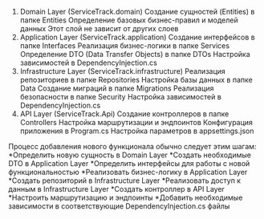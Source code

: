 1) Domain Layer (ServiceTrack.domain)
    Создание сущностей (Entities) в папке Entities
    Определение базовых бизнес-правил и моделей данных
    Этот слой не зависит от других слоев
2) Application Layer (ServiceTrack.application)
    Создание интерфейсов в папке Interfaces
    Реализация бизнес-логики в папке Services
    Определение DTO (Data Transfer Objects) в папке DTOs
    Настройка зависимостей в DependencyInjection.cs
3) Infrastructure Layer (ServiceTrack.infrastructure)
    Реализация репозиториев в папке Repositories
    Настройка базы данных в папке Data
    Создание миграций в папке Migrations
    Реализация безопасности в папке Security
    Настройка зависимостей в DependencyInjection.cs
4) API Layer (ServiceTrack.Api)
    Создание контроллеров в папке Controllers
    Настройка маршрутизации и эндпоинтов
    Конфигурация приложения в Program.cs
    Настройка параметров в appsettings.json


Процесс добавления нового функционала обычно следует этим шагам:
*Определить новую сущность в Domain Layer
*Создать необходимые DTO в Application Layer
*Определить интерфейсы для работы с новой функциональностью
*Реализовать бизнес-логику в Application Layer
*Создать репозиторий в Infrastructure Layer
*Реализовать доступ к данным в Infrastructure Layer
*Создать контроллер в API Layer
*Настроить маршрутизацию и эндпоинты
*Добавить необходимые зависимости в соответствующие DependencyInjection.cs файлы